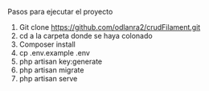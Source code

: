 Pasos para ejecutar el proyecto

1) Git clone https://github.com/odlanra2/crudFilament.git
2) cd a la carpeta donde se haya colonado
3) Composer install
4) cp .env.example .env
5) php artisan key:generate
6) php artisan migrate
7) php artisan serve

